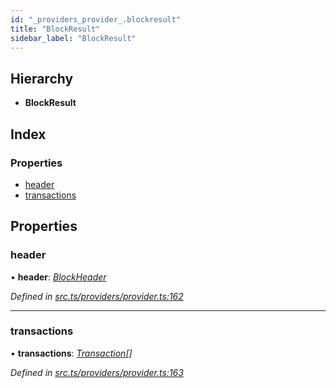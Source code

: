 ```yaml
---
id: "_providers_provider_.blockresult"
title: "BlockResult"
sidebar_label: "BlockResult"
---
```


## Hierarchy

* **BlockResult**

## Index

### Properties

* [header](_providers_provider_.blockresult.md#header)
* [transactions](_providers_provider_.blockresult.md#transactions)

## Properties

###  header

• **header**: *[BlockHeader](_providers_provider_.blockheader.md)*

*Defined in [src.ts/providers/provider.ts:162](https://github.com/nearprotocol/nearlib/blob/fe97eb6/src.ts/providers/provider.ts#L162)*

___

###  transactions

• **transactions**: *[Transaction](_providers_provider_.transaction.md)[]*

*Defined in [src.ts/providers/provider.ts:163](https://github.com/nearprotocol/nearlib/blob/fe97eb6/src.ts/providers/provider.ts#L163)*
